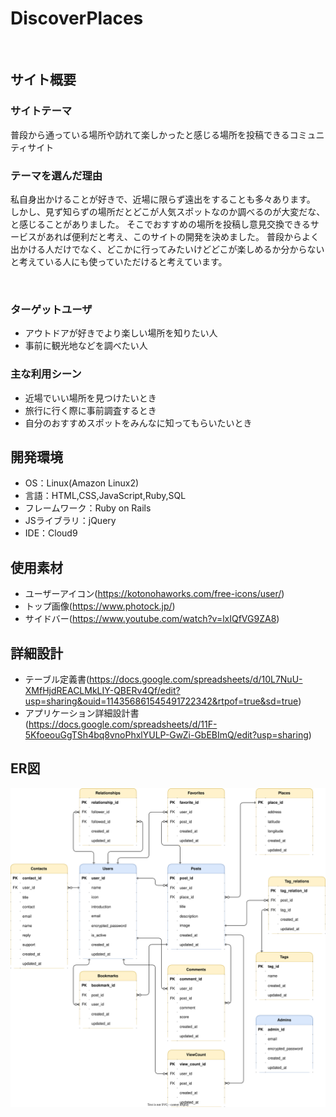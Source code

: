 # DiscoverPlaces
​
## サイト概要
### サイトテーマ
普段から通っている場所や訪れて楽しかったと感じる場所を投稿できるコミュニティサイト
​
### テーマを選んだ理由
私自身出かけることが好きで、近場に限らず遠出をすることも多々あります。
しかし、見ず知らずの場所だとどこが人気スポットなのか調べるのが大変だな、と感じることがありました。
そこでおすすめの場所を投稿し意見交換できるサービスがあれば便利だと考え、このサイトの開発を決めました。
普段からよく出かける人だけでなく、どこかに行ってみたいけどどこが楽しめるか分からないと考えている人にも使っていただけると考えています。

​
### ターゲットユーザ
- アウトドアが好きでより楽しい場所を知りたい人
- 事前に観光地などを調べたい人
​
### 主な利用シーン
- 近場でいい場所を見つけたいとき
- 旅行に行く際に事前調査するとき
- 自分のおすすめスポットをみんなに知ってもらいたいとき

## 開発環境
- OS：Linux(Amazon Linux2)
- 言語：HTML,CSS,JavaScript,Ruby,SQL
- フレームワーク：Ruby on Rails
- JSライブラリ：jQuery
- IDE：Cloud9
​
## 使用素材
- ユーザーアイコン(https://kotonohaworks.com/free-icons/user/)
- トップ画像(https://www.photock.jp/)
- サイドバー(https://www.youtube.com/watch?v=lxIQfVG9ZA8)

## 詳細設計
- テーブル定義書(https://docs.google.com/spreadsheets/d/10L7NuU-XMfHjdREACLMkLIY-QBERv4Qf/edit?usp=sharing&ouid=114356861545491722342&rtpof=true&sd=true)
- アプリケーション詳細設計書(https://docs.google.com/spreadsheets/d/11F-5KfoeouGgTSh4bq8vnoPhxlYULP-GwZi-GbEBImQ/edit?usp=sharing)

## ER図

![ER Diagram](https://github.com/takaTWC/discoverplaces/blob/develop/ER.drawio.svg)
